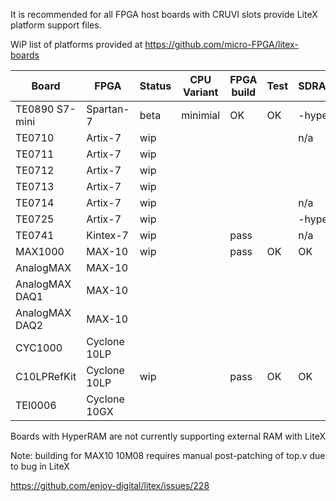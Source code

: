It is recommended for all FPGA host boards with CRUVI slots provide LiteX platform support files.

WiP list of platforms provided at https://github.com/micro-FPGA/litex-boards

|Board|FPGA|Status|CPU Variant|FPGA build|Test|SDRAM|
|-----|----|--|--|-|-|--|
|TE0890 S7-mini|Spartan-7|beta|minimial|OK|OK|-hyper|
|TE0710|Artix-7|wip || | |n/a|
|TE0711|Artix-7|wip || | | |
|TE0712|Artix-7|wip || | | |
|TE0713|Artix-7|wip || | | |
|TE0714|Artix-7|wip || | |n/a|
|TE0725|Artix-7|wip || | |-hyper|
|TE0741|Kintex-7|wip ||pass||n/a|
|MAX1000|MAX-10|wip||pass|OK|OK|
|AnalogMAX|MAX-10||||||
|AnalogMAX DAQ1|MAX-10||||||
|AnalogMAX DAQ2|MAX-10||||||
|CYC1000|Cyclone 10LP||||||
|C10LPRefKit|Cyclone 10LP|wip||pass|OK|OK|
|TEI0006|Cyclone 10GX||||||

Boards with HyperRAM are not currently supporting external RAM with LiteX

Note: building for MAX10 10M08 requires manual post-patching of top.v due to bug in LiteX

https://github.com/enjoy-digital/litex/issues/228

